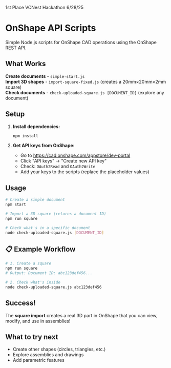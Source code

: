 1st Place VCNest Hackathon 6/28/25

# OnShape API Scripts

Simple Node.js scripts for OnShape CAD operations using the OnShape REST API.

##  What Works

 **Create documents** - `simple-start.js`  
 **Import 3D shapes** - `import-square-fixed.js` (creates a 20mm×20mm×2mm square)  
 **Check documents** - `check-uploaded-square.js [DOCUMENT_ID]` (explore any document)

##  Setup

1. **Install dependencies:**
   ```bash
   npm install
   ```

2. **Get API keys from OnShape:**
   - Go to https://cad.onshape.com/appstore/dev-portal
   - Click "API keys" → "Create new API key"  
   - Check: `OAuth2Read` and `OAuth2Write`
   - Add your keys to the scripts (replace the placeholder values)

##  Usage

```bash
# Create a simple document
npm start

# Import a 3D square (returns a document ID)
npm run square

# Check what's in a specific document
node check-uploaded-square.js [DOCUMENT_ID]
```

## 📋 Example Workflow

```bash
# 1. Create a square
npm run square
# Output: Document ID: abc123def456...

# 2. Check what's inside
node check-uploaded-square.js abc123def456
```

##  Success!

The **square import** creates a real 3D part in OnShape that you can view, modify, and use in assemblies!

##  What to try next

- Create other shapes (circles, triangles, etc.)
- Explore assemblies and drawings
- Add parametric features 